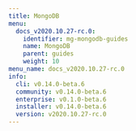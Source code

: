 ```yaml
---
title: MongoDB
menu:
  docs_v2020.10.27-rc.0:
    identifier: mg-mongodb-guides
    name: MongoDB
    parent: guides
    weight: 10
menu_name: docs_v2020.10.27-rc.0
info:
  cli: v0.14.0-beta.6
  community: v0.14.0-beta.6
  enterprise: v0.1.0-beta.6
  installer: v0.14.0-beta.6
  version: v2020.10.27-rc.0
---
```


